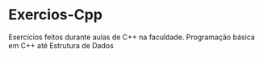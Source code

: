 # Exercios-Cpp
Exercícios feitos durante aulas de C++ na faculdade. Programação básica em C++ até Estrutura de Dados
